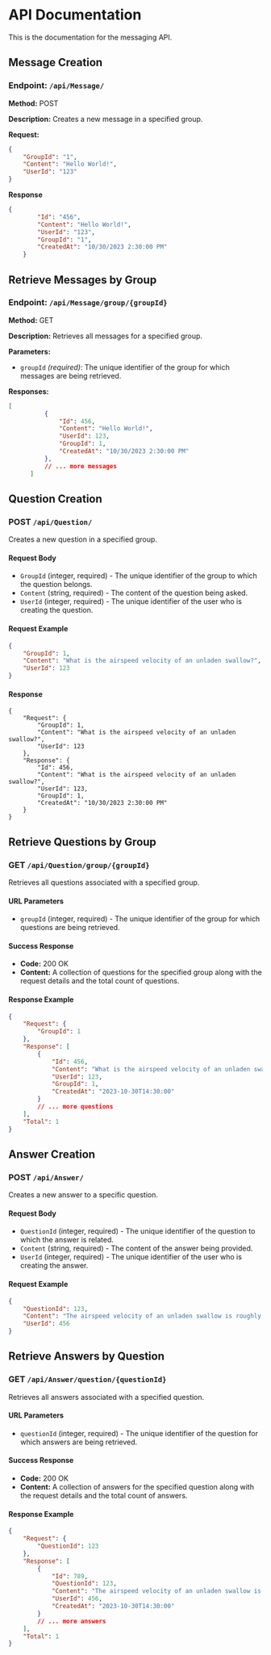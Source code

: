 # API Documentation

This is the documentation for the messaging API.

## Message Creation

### Endpoint: `/api/Message/`

**Method:** POST

**Description:** Creates a new message in a specified group.

**Request:**

```json
{
    "GroupId": "1",
    "Content": "Hello World!",
    "UserId": "123"
}
```

**Response**

```json
{
        "Id": "456",
        "Content": "Hello World!",
        "UserId": "123",
        "GroupId": "1",
        "CreatedAt": "10/30/2023 2:30:00 PM"
    }

```

## Retrieve Messages by Group

### Endpoint: `/api/Message/group/{groupId}`

**Method:** GET

**Description:** Retrieves all messages for a specified group.

**Parameters:**

- `groupId` _(required)_: The unique identifier of the group for which messages are being retrieved.

**Responses:**

```json
[
          {
              "Id": 456,
              "Content": "Hello World!",
              "UserId": 123,
              "GroupId": 1,
              "CreatedAt": "10/30/2023 2:30:00 PM"
          },
          // ... more messages
      ]
```

## Question Creation

### POST `/api/Question/`

Creates a new question in a specified group.

#### Request Body

- `GroupId` (integer, required) - The unique identifier of the group to which the question belongs.
- `Content` (string, required) - The content of the question being asked.
- `UserId` (integer, required) - The unique identifier of the user who is creating the question.

#### Request Example

```json
{
    "GroupId": 1,
    "Content": "What is the airspeed velocity of an unladen swallow?",
    "UserId": 123
}
```

#### Response

```
{
    "Request": {
        "GroupId": 1,
        "Content": "What is the airspeed velocity of an unladen swallow?",
        "UserId": 123
    },
    "Response": {
        "Id": 456,
        "Content": "What is the airspeed velocity of an unladen swallow?",
        "UserId": 123,
        "GroupId": 1,
        "CreatedAt": "10/30/2023 2:30:00 PM"
    }
}
```


## Retrieve Questions by Group

### GET `/api/Question/group/{groupId}`

Retrieves all questions associated with a specified group.

#### URL Parameters

- `groupId` (integer, required) - The unique identifier of the group for which questions are being retrieved.

#### Success Response

- **Code:** 200 OK
- **Content:** A collection of questions for the specified group along with the request details and the total count of questions.

#### Response Example

```json
{
    "Request": {
        "GroupId": 1
    },
    "Response": [
        {
            "Id": 456,
            "Content": "What is the airspeed velocity of an unladen swallow?",
            "UserId": 123,
            "GroupId": 1,
            "CreatedAt": "2023-10-30T14:30:00"
        }
        // ... more questions
    ],
    "Total": 1
}
```

## Answer Creation

### POST `/api/Answer/`

Creates a new answer to a specific question.

#### Request Body

- `QuestionId` (integer, required) - The unique identifier of the question to which the answer is related.
- `Content` (string, required) - The content of the answer being provided.
- `UserId` (integer, required) - The unique identifier of the user who is creating the answer.

#### Request Example

```json
{
    "QuestionId": 123,
    "Content": "The airspeed velocity of an unladen swallow is roughly 11 meters per second.",
    "UserId": 456
}

```

## Retrieve Answers by Question

### GET `/api/Answer/question/{questionId}`

Retrieves all answers associated with a specified question.

#### URL Parameters

- `questionId` (integer, required) - The unique identifier of the question for which answers are being retrieved.

#### Success Response

- **Code:** 200 OK
- **Content:** A collection of answers for the specified question along with the request details and the total count of answers.

#### Response Example

```json
{
    "Request": {
        "QuestionId": 123
    },
    "Response": [
        {
            "Id": 789,
            "QuestionId": 123,
            "Content": "The airspeed velocity of an unladen swallow is roughly 11 meters per second.",
            "UserId": 456,
            "CreatedAt": "2023-10-30T14:30:00"
        }
        // ... more answers
    ],
    "Total": 1
}
```